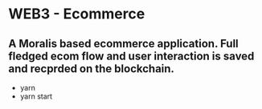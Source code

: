 # WEB3 - Ecommerce

## A Moralis based ecommerce application. Full fledged ecom flow and user interaction is saved and recprded on the blockchain.

- yarn
- yarn start
